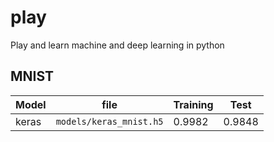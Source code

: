 # play
Play and learn machine and deep learning in python

## MNIST
|Model|file|Training|Test|
|-----|----|--------|----|
|keras|`models/keras_mnist.h5`|0.9982|0.9848|
